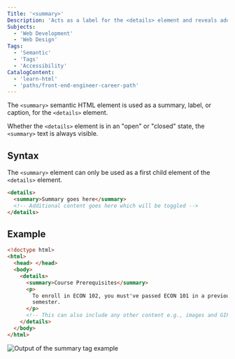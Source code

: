 ```yaml
---
Title: '<summary>'
Description: 'Acts as a label for the <details> element and reveals additional information when clicked.'
Subjects:
  - 'Web Development'
  - 'Web Design'
Tags:
  - 'Semantic'
  - 'Tags'
  - 'Accessibility'
CatalogContent:
  - 'learn-html'
  - 'paths/front-end-engineer-career-path'
---
```


The `<summary>` semantic HTML element is used as a summary, label, or caption, for the `<details>` element.

Whether the `<details>` element is in an "open" or "closed" state, the `<summary>` text is always visible.

## Syntax

The `<summary>` element can only be used as a first child element of the `<details>` element.

```html
<details>
  <summary>Summary goes here</summary>
  <!-- Additional content goes here which will be toggled -->
</details>
```

## Example

```html
<!doctype html>
<html>
  <head> </head>
  <body>
    <details>
      <summary>Course Prerequisites</summary>
      <p>
        To enroll in ECON 102, you must've passed ECON 101 in a previous
        semester.
      </p>
      <!-- This can also include any other content e.g., images and GIFs -->
    </details>
  </body>
</html>
```

![Output of the summary tag example](https://raw.githubusercontent.com/Codecademy/docs/main/media/html-summary-example.png)
